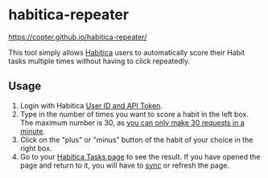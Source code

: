 # habitica-repeater

https://copter.github.io/habitica-repeater/

This tool simply allows [Habitica](https://habitica.com/) users to automatically score their Habit tasks multiple times without having to click repeatedly.

## Usage

1. Login with Habitica [User ID and API Token](https://habitica.com/user/settings/api).
2. Type in the number of times you want to score a habit in the left box. The maximum number is 30, as [you can only make 30 requests in a minute](<https://habitica.fandom.com/wiki/User_blog:LadyAlys/Rate_Limiting_(Intentional_Slow-Downs)_in_Some_Third-Party_Tools>).
3. Click on the "plus" or "minus" button of the habit of your choice in the right box.
4. Go to your [Habitica Tasks page](https://habitica.com/) to see the result. If you have opened the page and return to it, you will have to [sync](https://habitica.fandom.com/wiki/Sync) or refresh the page.
